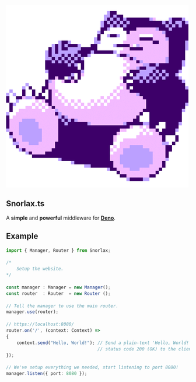 <img src="media/snorlax.gif">

## Snorlax.ts
A **simple** and **powerful** middleware for [**Deno**](https://deno.com/).

## Example
```ts
import { Manager, Router } from Snorlax;

/*
    Setup the website.
*/

const manager : Manager = new Manager();
const router  : Router  = new Router ();

// Tell the manager to use the main router.
manager.use(router);

// https://localhost:8080/
router.on('/', (context: Context) =>
{
    context.send("Hello, World!"); // Send a plain-text 'Hello, World!' with
                                   // status code 200 (OK) to the client.
});

// We've setup everything we needed, start listening to port 8080!
manager.listen({ port: 8080 });
```